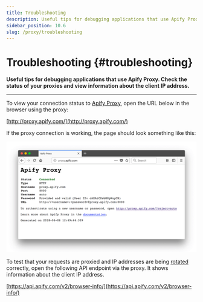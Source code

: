 ```yaml
---
title: Troubleshooting
description: Useful tips for debugging applications that use Apify Proxy. Check the status of your proxies and view information about the client IP address.
sidebar_position: 10.6
slug: /proxy/troubleshooting
---
```


# Troubleshooting {#troubleshooting}

**Useful tips for debugging applications that use Apify Proxy. Check the status of your proxies and view information about the client IP address.**

---

To view your connection status to [Apify Proxy](https://apify.com/proxy), open the URL below in the browser using the proxy:

[http://proxy.apify.com/](http://proxy.apify.com/)

If the proxy connection is working, the page should look something like this:

![Apify proxy status page](./images/proxy-status.png)

To test that your requests are proxied and IP addresses are being [rotated](/academy/anti-scraping/techniques) correctly, open the following API endpoint via the proxy. It shows information about the client IP address.

[https://api.apify.com/v2/browser-info/](https://api.apify.com/v2/browser-info/)

